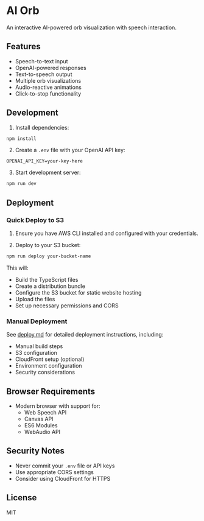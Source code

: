 # AI Orb

An interactive AI-powered orb visualization with speech interaction.

## Features

- Speech-to-text input
- OpenAI-powered responses
- Text-to-speech output
- Multiple orb visualizations
- Audio-reactive animations
- Click-to-stop functionality

## Development

1. Install dependencies:
```bash
npm install
```

2. Create a `.env` file with your OpenAI API key:
```
OPENAI_API_KEY=your-key-here
```

3. Start development server:
```bash
npm run dev
```

## Deployment

### Quick Deploy to S3

1. Ensure you have AWS CLI installed and configured with your credentials.

2. Deploy to your S3 bucket:
```bash
npm run deploy your-bucket-name
```

This will:
- Build the TypeScript files
- Create a distribution bundle
- Configure the S3 bucket for static website hosting
- Upload the files
- Set up necessary permissions and CORS

### Manual Deployment

See [deploy.md](deploy.md) for detailed deployment instructions, including:
- Manual build steps
- S3 configuration
- CloudFront setup (optional)
- Environment configuration
- Security considerations

## Browser Requirements

- Modern browser with support for:
  - Web Speech API
  - Canvas API
  - ES6 Modules
  - WebAudio API

## Security Notes

- Never commit your `.env` file or API keys
- Use appropriate CORS settings
- Consider using CloudFront for HTTPS

## License

MIT
